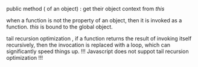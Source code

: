  
 public method  ( of an object) : get their object context from _this_

when a function is not the property of an object, then it is invoked as a function. _this_ is bound to the global object.

tail recursion optimization , if a function returns the result of invoking itself recursively, then the invocation is replaced with
a loop, which can significantly speed things up.   !!! Javascript does not suppot tail recursion optimization !!!
